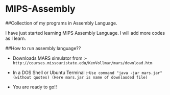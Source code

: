 # MIPS-Assembly
##Collection of my programs in Assembly Language. 

  I have just started learning MIPS Assembly Language. 
  I will add more codes as I learn.

##How to run assembly language??

  - Downloads MARS simulator from :- ```http://courses.missouristate.edu/KenVollmar/mars/download.htm```
  
  - In a DOS Shell or Ubuntu Terminal :-```Use command "java -jar mars.jar"(without quotes) (Here mars.jar is name of downlaoded file)```
  
  - You are ready to go!!

